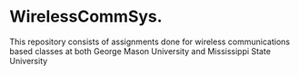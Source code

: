 # WirelessCommSys.
This repository consists of assignments done for wireless communications based classes at both George Mason University and Mississippi State University 
